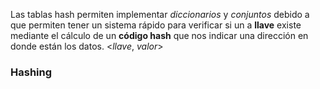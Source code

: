 Las tablas hash permiten implementar *diccionarios* y *conjuntos* debido a que permiten tener un sistema rápido para verificar si un a **llave** existe mediante el cálculo de un **código hash** que nos indicar una dirección en donde están los datos. 
<*llave*, *valor*>

### Hashing